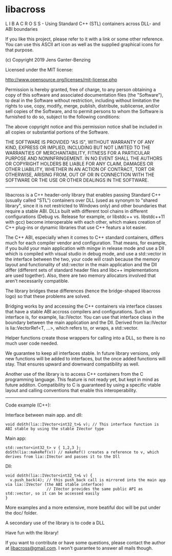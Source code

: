 # libacross

L I B A C R O S S - Using Standard C++ (STL) containers
 across DLL- and ABI boundaries

If you like this project, please refer to it with a link or
some other reference. You can use this ASCII art icon as well
as the supplied graphical icons for that purpose.

(c) Copyright 2019 Jens Ganter-Benzing

Licensed under the MIT license:

http://www.opensource.org/licenses/mit-license.php

Permission is hereby granted, free of charge, to any person obtaining a copy
of this software and associated documentation files (the "Software"), to deal
in the Software without restriction, including without limitation the rights
to use, copy, modify, merge, publish, distribute, sublicense, and/or sell
copies of the Software, and to permit persons to whom the Software is
furnished to do so, subject to the following conditions:

The above copyright notice and this permission notice shall be included in
all copies or substantial portions of the Software.

THE SOFTWARE IS PROVIDED "AS IS", WITHOUT WARRANTY OF ANY KIND, EXPRESS OR
IMPLIED, INCLUDING BUT NOT LIMITED TO THE WARRANTIES OF MERCHANTABILITY,
FITNESS FOR A PARTICULAR PURPOSE AND NONINFRINGEMENT. IN NO EVENT SHALL THE
AUTHORS OR COPYRIGHT HOLDERS BE LIABLE FOR ANY CLAIM, DAMAGES OR OTHER
LIABILITY, WHETHER IN AN ACTION OF CONTRACT, TORT OR OTHERWISE, ARISING FROM,
OUT OF OR IN CONNECTION WITH THE SOFTWARE OR THE USE OR OTHER DEALINGS IN
THE SOFTWARE.

---

libacross is a C++ header-only library that enables passing Standard C++ (usually called "STL") containers over
DLL (used as synonym to "shared library", since it is not restricted to Windows only) and other boundaries that require a stable ABI. DLLs built with different tool chains in different configurations (Debug vs. Release for example,
or libstdc++ vs. libstdc++11 with gcc)
become interoperable with each other, which makes creation of C++ plug-ins or dynamic libraries that use C++ featurs a lot easier.

The C++ ABI, especially when it comes to C++ standard containers, differs much for each compiler vendor and configuration. That means, for example, if
you build your main application with mingw in release mode and use a Dll which is compiled with visual studio in debug mode, and use a
std::vector in the interface between the two, your code will crash because the memory layout and functionality of std::vector in the main
application and the Dll differ (different sets of standard header files and libc++ implementations are used together). Also, there are
two memory allocators involved that aren't necessarily compatible.

The library bridges these differences (hence the bridge-shaped libacross logo) so that these problems are solved.

Bridging works by and accessing the C++ containers via interface classes that have a stable ABI
accross compilers and configurations. Such an interface is, for example, lia::IVector<T>. You can use that interface class in the boundary
between the main application and the Dll. Derived from lia::IVector is lia::VectorRef<T, ...>, which refers to, or wraps, a std::vector.

Helper functions create those wrappers for calling into a DLL, so there is no much user code needed.

We guarantee to keep all interfaces stable. In future library versions, only new functions will be added to interfaces, but the once added
functions will stay. That ensures upward and downward compatibility as well.

Another use of the library is to access C++ containers from the C programming language. This feature is not ready yet, but kept in mind as future additon.
Compatibility to C is guaranteed by using a specific vtable layout and calling conventions that enable this interoperability.

---

Code example (C++):

Interface between main app. and dll:

    void doSth(lia::IVector<int32_t>& v); // This interface function is ABI stable by using the stable IVector type

Main app:

    std::vector<int32_t> v { 1,2,3 };
    doSth(lia::makeRef(v)) // makeRef() creates a reference to v, which derives from lia::IVector and passes it to the Dll

Dll:

    void doSth(lia::IVector<int32_t>& v) {
      v.push_back(4); // this push_back call is mirrored into the main app via lia::IVector (the ABI stable interface)
                      // IVector provides the same public API as std::vector, so it can be accessed easily
    }

More examples and a more extensive, more beatiful doc will be put under the doc/ folder.

A secondary use of the library is to code a DLL 

Have fun with the library!

If you want to contribute or have some questions, please contact the author at libacross@gmail.com.
I won't guarantee to answer all mails though.
